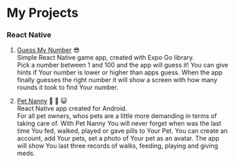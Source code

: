 # My Projects

### React Native
1. [Guess My Number](https://github.com/GosiaZaremba/Projects/tree/main/React_Native/GuessMyNumber "Guess My Number") :sunglasses:<br />
Simple React Native game app, created with Expo Go library. <br />
Pick a number between 1 and 100 and the app will guess it! You can give hints if Your number is lower or higher than apps guess. When the app finally guesses the right number it will show a screen with how many rounds it took to find Your number. <br />

2. [Pet Nanny](https://github.com/GosiaZaremba/Projects/tree/main/React_Native/petnanny "Pet Nanny") :dog: :feet: :smiley_cat: <br/>
React Native app created for Android. <br/>
For all pet owners, whos pets are a little more demanding in terms of taking care of. With Pet Nanny You will never forget when was the last time You fed, walked, played or gave pills to Your Pet. You can create an account, add Your pets, set a photo of Your pet as an avatar. The app will show You last three records of walks, feeding, playing and giving meds.   
